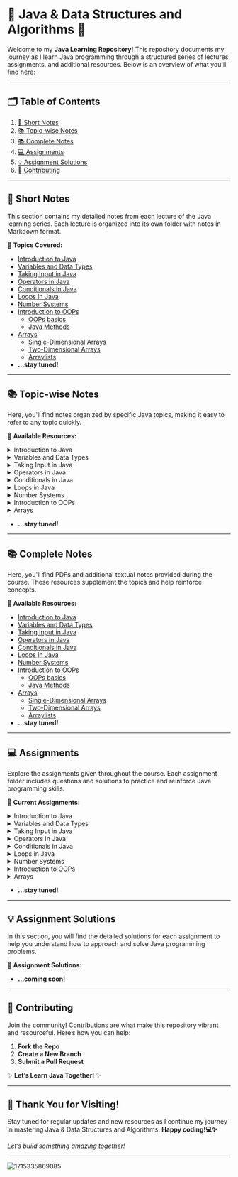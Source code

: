 # 🌟 Java & Data Structures and Algorithms 🚀

Welcome to my **Java Learning Repository!** This repository documents my journey as I learn Java programming through a structured series of lectures, assignments, and additional resources. Below is an overview of what you'll find here:

---

## 🗂️ **Table of Contents**

1. [📝 Short Notes](#-Short-Notes)
2. [📚 Topic-wise Notes](#-Topic-wise-Notes)
3. [📚 Complete Notes](#-Complete-Notes)
4. [💻 Assignments](#-Assignments)
5. [💡 Assignment Solutions](#-Assignment-Solutions)
6. [🤝 Contributing](#-contributing)

---

## 📝 **Short Notes**

This section contains my detailed notes from each lecture of the Java learning series. Each lecture is organized into its own folder with notes in Markdown format.

📂 **Topics Covered:**
- [Introduction to Java](https://github.com/srivastavaechchhit/Java-and-DSA/blob/main/1.%20Introduction%20to%20Java/Notes.md)
- [Variables and Data Types](https://github.com/srivastavaechchhit/Java-and-DSA/blob/main/2.%20Variables%20and%20Data%20Types/Notes.md)
- [Taking Input in Java](https://github.com/srivastavaechchhit/Java-and-DSA/blob/main/3.%20Taking%20Input%20in%20Java/Notes.md)
- [Operators in Java](https://github.com/srivastavaechchhit/Java-and-DSA/blob/main/4.%20Operators%20in%20Java/Notes.md)
- [Conditionals in Java](https://github.com/srivastavaechchhit/Java-and-DSA/blob/main/5.%20Conditionals%20in%20Java/Notes.md)
- [Loops in Java](https://github.com/srivastavaechchhit/Java-and-DSA/blob/main/6.%20Loops%20in%20Java/Notes.md)
- [Number Systems](https://github.com/srivastavaechchhit/Java-and-DSA/blob/main/7.%20Number%20Systems/Notes.md)
- [Introduction to OOPs](https://github.com/srivastavaechchhit/Java-and-DSA/tree/main/8.%20Introduction%20to%20OOPs)
  - [OOPs basics](https://github.com/srivastavaechchhit/Java-and-DSA/blob/main/8.%20Introduction%20to%20OOPs/OOPs%20basics/Notes.md)
  - [Java Methods](https://github.com/srivastavaechchhit/Java-and-DSA/blob/main/8.%20Introduction%20to%20OOPs/Java%20Methods/Notes.md)
- [Arrays](https://github.com/srivastavaechchhit/Java-and-DSA/tree/main/9.%20Arrays)
  - [Single-Dimensional Arrays](https://github.com/srivastavaechchhit/Java-and-DSA/blob/main/9.%20Arrays/1.%20Single-dimensional%20Arrays/Notes.md)
  - [Two-Dimensional Arrays](https://github.com/srivastavaechchhit/Java-and-DSA/blob/main/9.%20Arrays/2.%20Two-Dimensional%20Arrays/Notes.md)
  - [Arraylists](https://github.com/srivastavaechchhit/Java-and-DSA/blob/main/9.%20Arrays/3.%20Arraylists/Notes.md)
- **...stay tuned!**

---

## 📚 **Topic-wise Notes**

Here, you'll find notes organized by specific Java topics, making it easy to refer to any topic quickly.

📂 **Available Resources:**

<details>
  <summary>Introduction to Java</summary>

  - [Introduction to Java | Java Architecture](https://github.com/user-attachments/files/16744597/Introduction.to.Programming.pdf)

</details>


<details>
  <summary>Variables and Data Types</summary>

  - [Variables & Input/Output in Java](https://github.com/user-attachments/files/16744661/Variables.and.Data.types.pdf)

</details>


<details>
  <summary>Taking Input in Java</summary>

  - [Taking Input in Java : Scanner Class](https://github.com/user-attachments/files/16744650/Input.pdf)

</details>


<details>
  <summary>Operators in Java</summary>

  - [Operators in Java](https://github.com/user-attachments/files/16744665/Operators.pdf)
  - [Bitwise Operators](https://github.com/user-attachments/files/16744669/Operators.pdf)

</details>


<details>
  <summary>Conditionals in Java</summary>

  - [If Else & Switch Statement](https://github.com/user-attachments/files/16744681/Conditionals.pdf)

</details>


<details>
  <summary>Loops in Java</summary>

  - [For/While/Do-While](https://github.com/user-attachments/files/16744682/Loops.pdf)
  - [Problem Solving - Part 1 | Using Operators](https://github.com/user-attachments/files/16744698/Problems.on.loops.-.Part.1.pdf)
  - [Problem Solving - Part 2 | Pattern Printing Problems](https://github.com/user-attachments/files/16744701/Problems.on.loops.-.Part.2.pdf)

</details>


<details>
  <summary>Number Systems</summary>

  - [Decimal & Binary](https://github.com/srivastavaechchhit/Java-and-DSA/blob/main/7.%20Number%20Systems/Notes.md)
  
</details>


<details>
  <summary>Introduction to OOPs</summary>

  - [Classes and Objects](https://github.com/user-attachments/files/16744769/Introduction.to.OOPs.pdf)
  - [Java Methods | Declaring and Calling methods](https://github.com/user-attachments/files/16744771/Methods.pdf)
  - [Methods & Scope | Pass by Value & Pass by reference](https://github.com/user-attachments/files/16744775/Scope.of.variables.pdf)

</details>


<details>
  <summary>Arrays</summary>

  - ### Single-Dimensional Arrays
    - [Types, Declaration, Creation, Operations](https://github.com/user-attachments/files/16744856/Arrays.pdf)
    - [Taking Input, Array Reference, Cloning and Copy](https://github.com/user-attachments/files/16744865/Arrays.2.pdf)
    - [Problem Solving - 1 | Target Sum](https://github.com/user-attachments/files/16744869/Problems.on.arrays.-.Part.1.pdf)
    - [Problem Solving - 2 | Reverse, Rotate, Search Query](https://github.com/user-attachments/files/16744870/Problems.on.arrays.-.Part.2.pdf)
    - [Problem Solving - 3 | Two Pointers](https://github.com/user-attachments/files/16744871/Problems.on.Arrays.-.Part.3.pdf)
    - [Problem Solving - 4 | Prefix Sum, Range Sum Query](https://github.com/srivastavaechchhit/Java-and-DSA/tree/main/9.%20Arrays/1.%20Single-dimensional%20Arrays/Codes)
      
  - ### Two-Dimensional Arrays
    - [2D Arrays | Uses, Taking input](https://github.com/user-attachments/files/16744876/2D.Arrays.pdf)
    - [2D Arrays Problem Solving - 1 | Matrix Transpose & Rotation, Pascal's Triangle](https://github.com/user-attachments/files/16744877/Problems.on.2D.Arrays.-.Part.1.pdf)
    - [2D Arrays Problem Solving - 2 | Spiral Matrix Traversal & Generation](https://github.com/srivastavaechchhit/Java-and-DSA/tree/main/9.%20Arrays/2.%20Two-Dimensional%20Arrays/Codes)
    - [2D Arrays Problem Solving - 3 | Prefix Sum](https://github.com/user-attachments/files/16744881/Problems.on.2D.Arrays.-.Part.3.pdf)
      
  - ### Arraylists
    - [Arraylist in Java](https://github.com/user-attachments/files/16744883/Array.List.in.Java.pdf)

</details>

- **...stay tuned!**

---

## 📚 **Complete Notes**

Here, you'll find PDFs and additional textual notes provided during the course. These resources supplement the topics and help reinforce concepts.

📂 **Available Resources:**
- [Introduction to Java](https://github.com/user-attachments/files/16499977/Introduction.to.Programming.pdf)
- [Variables and Data Types](https://github.com/user-attachments/files/16500006/Java.Variables.and.Data.types.pdf)
- [Taking Input in Java](https://github.com/user-attachments/files/16500027/Input.pdf)
- [Operators in Java](https://github.com/user-attachments/files/16512908/Java.Operators.pdf)
- [Conditionals in Java](https://github.com/user-attachments/files/16569321/Conditionals.pdf)
- [Loops in Java](https://github.com/user-attachments/files/16569342/Loops.pdf)
- [Number Systems](https://github.com/srivastavaechchhit/Java-and-DSA/blob/main/7.%20Number%20Systems/Notes.md)
- [Introduction to OOPs](https://github.com/srivastavaechchhit/Java-and-DSA/tree/main/8.%20Introduction%20to%20OOPs)
  - [OOPs basics](https://github.com/user-attachments/files/16579568/Introduction.to.OOPs.pdf)
  - [Java Methods](https://github.com/user-attachments/files/16579566/Java.Methods.pdf)
- [Arrays](https://github.com/srivastavaechchhit/Java-and-DSA/tree/main/9.%20Arrays)
  - [Single-Dimensional Arrays](https://github.com/user-attachments/files/16612179/Arrays.pdf)
  - [Two-Dimensional Arrays](https://github.com/user-attachments/files/16744035/Two.Dimensional.Arrays.pdf)
  - [Arraylists](https://github.com/user-attachments/files/16744073/Arraylist.in.Java.pdf)
- **...stay tuned!**

---

## 💻 **Assignments**

Explore the assignments given throughout the course. Each assignment folder includes questions and solutions to practice and reinforce Java programming skills.

📂 **Current Assignments:**
<details>
  <summary>Introduction to Java</summary>

  - [Introduction to Java | Java Architecture](https://github.com/user-attachments/files/16500193/Assignment.Questions.-.Introduction.to.Java.pdf)

</details>


<details>
  <summary>Variables and Data Types</summary>

  - [Variables & Input/Output in Java](https://github.com/user-attachments/files/16500097/Assignment.Questions.-.Java.Variables.and.Data.Types.pdf)
  
</details>


<details>
  <summary>Taking Input in Java</summary>

  - [Taking Input in Java : Scanner Class](https://github.com/user-attachments/files/16500101/Assignment.Questions.-.Input.pdf)
  
</details>


<details>
  <summary>Operators in Java</summary>

  - [Operators in Java](https://github.com/user-attachments/files/16512916/Assignment.Questions.-.Java.Operators.pdf)
  
</details>


<details>
  <summary>Conditionals in Java</summary>

  - [If Else & Switch Statement](https://github.com/user-attachments/files/16569323/Assignment.Questions.-.Conditionals.pdf)
  
</details>


<details>
  <summary>Loops in Java</summary>

  - [For/While/Do-While](https://github.com/user-attachments/files/16745589/Assignment.Questions.-.Loops.pdf)
  
</details>


<details>
  <summary>Number Systems</summary>

  - _Decimal & Binary_
  
</details>


<details>
  <summary>Introduction to OOPs</summary>

  - [Classes and Objects](https://github.com/user-attachments/files/16745600/Assignment.Questions.-.Introduction.to.OOPs.pdf)
  - [Java Methods | Declaring and Calling methods](https://github.com/user-attachments/files/16745629/Assignment.Questions.-.Java.Methods.pdf)
  - _Methods & Scope | Pass by Value & Pass by reference_

  
</details>


<details>
  <summary>Arrays</summary>

  - ### Single-Dimensional Arrays
    - [Types, Declaration, Creation, Operations](https://github.com/user-attachments/files/16745756/Assignment.Questions.-.Java.Arrays.pdf)
    - [Taking Input, Array Reference, Cloning and Copy](https://github.com/user-attachments/files/16745757/Assignment.Questions.-.Arrays.2.pdf)
    - [Problem Solving - 1 | Target Sum](https://github.com/user-attachments/files/16745758/Assignment.Questions.-.Arrays.3.pdf)
    - [Problem Solving - 2 | Reverse, Rotate, Search Query](https://github.com/user-attachments/files/16745760/Assignment.Questions.-.Arrays.4.pdf)
    - [Problem Solving - 3 | Two Pointers](https://github.com/user-attachments/files/16745763/Assignment.Questions.-.Arrays.5.pdf)
    - _Problem Solving - 4 | Prefix Sum, Range Sum Query_

- ### Two-Dimensional Arrays
  - [2D Arrays | Uses, Taking input](https://github.com/user-attachments/files/16745848/Assignment.Questions-.2D.Arrays.pdf)
  - [2D Arrays Problem Solving - 1 | Matrix Transpose & Rotation, Pascal's Triangle](https://github.com/user-attachments/files/16745850/Assignment.Questions.-.2D.Arrays.2.pdf)
  - _2D Arrays Problem Solving - 1 | Spiral Matrix Traversal & Generation_
  - [2D Arrays Problem Solving - 1 | Prefix Sum](https://github.com/user-attachments/files/16745906/Assignment.Questions.-.2D.Arrays.3.pdf)

- ### Arraylists
  - [Arraylist in Java](https://github.com/user-attachments/files/16745954/Assignment.Questions.-.Arraylist.pdf)

</details>

- **...stay tuned!**

---

## 💡 **Assignment Solutions**

In this section, you will find the detailed solutions for each assignment to help you understand how to approach and solve Java programming problems.

📂 **Assignment Solutions:**

- **...coming soon!**
  
---

## 🤝 **Contributing**

Join the community! Contributions are what make this repository vibrant and resourceful. Here’s how you can help:

1. **Fork the Repo**
2. **Create a New Branch**
3. **Submit a Pull Request**

✨ **Let’s Learn Java Together!** ✨

---

## 🥳 **Thank You for Visiting!**

Stay tuned for regular updates and new resources as I continue my journey in mastering Java & Data Structures and Algorithms. **Happy coding!💻✨**

*Let’s build something amazing together!*

---

![1715335869085](https://github.com/user-attachments/assets/bb676f41-7648-4aa5-b41d-c7c7a8ffd57a)
